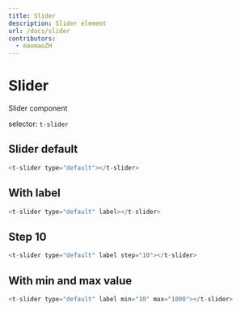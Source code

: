 ```yaml
---
title: Slider
description: Slider element
url: /docs/slider
contributors:
  - maomaoZH
---
```


# Slider

Slider component

selector: `t-slider`

## Slider default

```javascript
<t-slider type="default"></t-slider>
```

<div class="demo-container">
  <t-slider type="default"></t-slider>
</div>

## With label

```javascript
<t-slider type="default" label></t-slider>
```

<div class="demo-container">
  <t-slider type="default" label></t-slider>
</div>

## Step 10

```javascript
<t-slider type="default" label step="10"></t-slider>
```

<div class="demo-container">
  <t-slider type="default" label step="10"></t-slider>
</div>

## With min and max value

```javascript
<t-slider type="default" label min="10" max="1000"></t-slider>
```

<div class="demo-container">
  <t-slider type="default" label min="10" max="1000"></t-slider>
</div>
